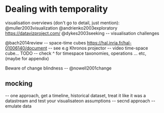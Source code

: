 # Dealing with temporality

visualisation overviews (don't go to detail, just mention):
@muller2003visualization
@andrienko2003exploratory
https://datavizproject.com/
@dykes2003seeking -- visualisation challenges

@bach2014review -- space-time cubes https://hal.inria.fr/hal-01006140/document -- see e.g Khronos projector --  video time-space cube... 
TODO -- check ^ for timespace taxonomies, operations ... etc, (maybe for appendix)

Beware of change blindness -- @nowell2001change

mocking 
--------
 -- one approach, get a timeline, historical dataset, treat it like it was a datastream and test your visualisateon assumptions
-- secnd approach -- emulate data

